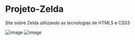 # Projeto-Zelda
 Site sobre Zelda utilizando as tecnologias de HTML5 e CSS3

![image](https://user-images.githubusercontent.com/106386383/202928436-76d35e74-8723-4845-889b-40769f7849e6.png)
![image](https://user-images.githubusercontent.com/106386383/202928466-b556ce4d-4a3f-4cc1-9317-f01847d9e479.png)
